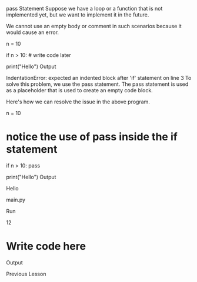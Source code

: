 pass Statement
Suppose we have a loop or a function that is not implemented yet, but we want to implement it in the future.

We cannot use an empty body or comment in such scenarios because it would cause an error.

n = 10

if n > 10: # write code later

print("Hello")
Output

IndentationError: expected an indented block after 'if' statement on line 3
To solve this problem, we use the pass statement. The pass statement is used as a placeholder that is used to create an empty code block.

Here's how we can resolve the issue in the above program.

n = 10

# notice the use of pass inside the if statement

if n > 10:
pass

print("Hello")
Output

Hello

main.py

Run

12

# Write code here

Output

Previous Lesson
